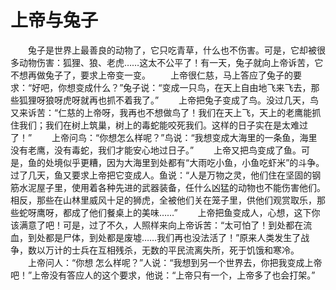 # 上帝与兔子
　　兔子是世界上最善良的动物了，它只吃青草，什么也不伤害。可是，它却被很多动物伤害：狐狸、狼、老虎……这太不公平了！有一天，兔子就向上帝诉苦，它不想再做兔子了，要求上帝变一变。 
　　上帝很仁慈，马上答应了兔子的要求：“好吧，你想变成什么？”兔子说：“变成一只鸟，在天上自由地飞来飞去，那些狐狸呀狼呀虎呀就再也抓不着我了。” 
　　上帝把兔子变成了鸟。没过几天，鸟又来诉苦：“仁慈的上帝呀，我再也不想做鸟了！我们在天上飞，天上的老鹰能抓住我们；我们在树上筑巢，树上的毒蛇能咬死我们。这样的日子实在是太难过了！” 
　　上帝问鸟：“你想怎么样呢？”鸟说：“我想变成大海里的一条鱼，海里没有老鹰，没有毒蛇，我们才能安心地过日子。” 
　　上帝又把鸟变成了鱼。可是，鱼的处境似乎更糟，因为大海里到处都有“大雨吃小鱼，小鱼吃虾米”的斗争。过了几天，鱼又要求上帝把它变成人。鱼说：“人是万物之灵，他们住在坚固的钢筋水泥屋子里，使用着各种先进的武器装备，任什么凶猛的动物也不能伤害他们。相反，那些在山林里威风十足的狮虎，全被他们关在笼子里，供他们观赏取乐，那些蛇呀鹰呀，都成了他们餐桌上的美味……” 
　　上帝把鱼变成人，心想，这下你该满意了吧！可是，过了不久，人照样来向上帝诉苦：“太可怕了！到处都在流血，到处都是尸体，到处都是废墟……我们再也没法活了！”原来人类发生了战争，数以万计的士兵在互相残杀，无数的平民流离失所，死于饥饿和寒冷。 
　　上帝问人：“你想 怎么样呢？”人说：“我想到另一个世界去，你把我变成上帝吧！”上帝没有答应人的这个要求，他说：“上帝只有一个，上帝多了也会打架。”
 
